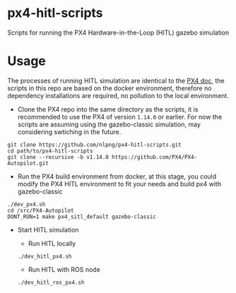 # px4-hitl-scripts
Scripts for running the PX4 Hardware-in-the-Loop (HITL) gazebo simulation

# Usage
The processes of running HITL simulation are identical to the [PX4 doc](https://docs.px4.io/main/en/simulation/hitl.html), the scripts in this repo are based on the docker environment, therefore no dependency installations are required, no pollution to the local environment.

* Clone the PX4 repo into the same directory as the scripts, it is recommended to use the PX4 of version `1.14.0` or earlier. For now the scripts are assuming using the gazebo-classic simulation, may considering swtiching in the future.

```shell
git clone https://github.com/nlpng/px4-hitl-scripts.git 
cd path/to/px4-hitl-scripts
git clone --recursive -b v1.14.0 https://github.com/PX4/PX4-Autopilot.git
```

* Run the PX4 build environment from docker, at this stage, you could modify the PX4 HITL environment to fit your needs and build px4 with gazebo-classic

```shell
./dev_px4.sh
cd /src/PX4-Autopilot
DONT_RUN=1 make px4_sitl_default gazebo-classic
```

* Start HITL simulation

    - Run HITL locally
    ```shell
    ./dev_hitl_px4.sh
    ```

    - Run HITL with ROS node
    ```shell
    ./dev_hitl_ros_px4.sh
    ```
